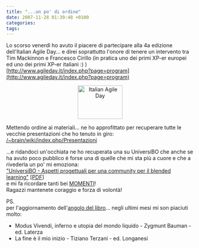 ```yaml
---
title: "...un po' di ordine"
date: 2007-11-28 01:39:48 +0100
categories: 
tags: 
---
```


Lo scorso venerdì ho avuto il piacere di partecipare alla 4a edizione dell'Italian Agile Day... e direi soprattutto l'onore di tenere un intervento tra Tim Mackinnon e Francesco Cirillo (in pratica uno dei primi XP-er europei ed uno dei primi XP-er italiani :) )   
[http://www.agileday.it/index.php?page=program](http://www.agileday.it/index.php?page=program)

<center><a href="http://www.agileday.it"> <img src="http://www.agileday.it/mediakit/IAD120.gif" alt="Italian Agile Day" width="120" height="90" border="0"> </a></center>

Mettendo ordine ai materiali... ne ho approfittato per recuperare tutte le vecchie presentazioni che ho tenuto in giro:  
 [/~brain/wiki/index.php/Presentazioni](/~brain/wiki/index.php/Presentazioni) 
 
...e ridandoci un'occhiata ne ho recuperata una su UniversiBO che anche se ha avuto poco pubblico è forse una di quelle che mi sta più a cuore e che a rivederla un po' mi emoziona:   
["UniversiBO - Aspetti progettuali per una community per il blended learning"](/~brain/content/UniversiBOPhpDay2004.odp) [[PDF](/~brain/content/UniversiBOPhpDay2004.pdf)]   
e mi fa ricordare tanti bei [MOMENTI](https://wiki.universibo.unibo.it/tiki-index.php?page=email20040925+di+brain+allo+Staff)!  
Ragazzi mantenete coraggio e forza di volontà!

PS.  
per l'aggiornamento dell'[angolo del libro](/~brain/wiki/index.php/Books)... negli ultimi mesi mi son piaciuti molto: 
- Modus Vivendi, inferno e utopia del mondo liquido - Zygmunt Bauman - ed. Laterza
- La fine è il mio inizio - Tiziano Terzani - ed. Longanesi

